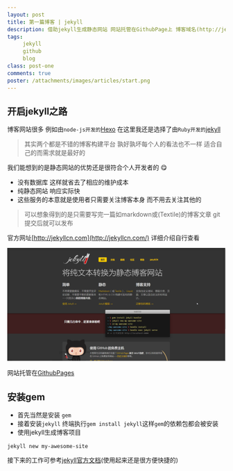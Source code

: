 ```yaml
---
layout: post
title: 第一篇博客 | jekyll
description: 借助jekyll生成静态网站 网站托管在GithubPage上 博客域名(http://jellybook.me)
tags:
     jekyll
     github
     blog
class: post-one
comments: true
poster: /attachments/images/articles/start.png
---
```


## 开启jekyll之路
博客网站很多 例如由`node-js开发的`[Hexo](https://hexo.io/) 在这里我还是选择了由`Ruby开发的`[jekyll](http://jekyllcn.com/) 

> 其实两个都是不错的博客构建平台 孰好孰坏每个人的看法也不一样 适合自己的而需求就是最好的

我们能想到的是静态网站的优势还是很符合个人开发者的 :yum:
- 没有数据库 这样就省去了相应的维护成本
- 纯静态网站 响应实际快
- 这些服务的本意就是使用者只需要关注博客本身 而不用去关注其他的


> 可以想象得到的是只需要写完一篇如markdown或(Textile)的博客文章 git提交后就可以发布

官方网址[http://jekyllcn.com](http://jekyllcn.com/) 详细介绍自行查看

![jekyll](/attachments/images/articles/2017-02-12-first-blog-article/start.png)

网站托管在[GithubPages](https://pages.github.com/)

## 安装gem
- 首先当然是安装 `gem` 
- 接着安装`jekyll` 终端执行`gem install jekyll`这样`gem`的依赖包都会被安装
- 使用jekyll生成博客项目
```
jekyll new my-awesome-site
```

接下来的工作可参考[jekyll官方文档](http://jekyllcn.com/docs/home/    )(使用起来还是很方便快捷的)
